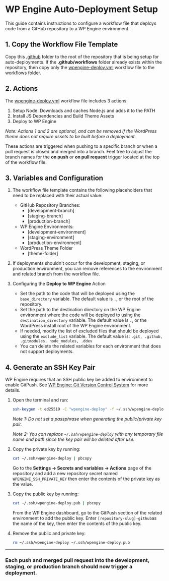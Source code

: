 # WP Engine Auto-Deployment Setup

This guide contains instructions to configure a workflow file that deploys code from a GitHub repository to a WP Engine environment.

## 1. Copy the Workflow File Template

Copy this [.github](/example/.github/) folder to the root of the repository that is being setup for auto-deployments. If the **.github/workflows** folder already exists within the repository, then copy only the [wpengine-deploy.yml](/example/.github/workflows/wpengine-deploy.yml) workflow file to the workflows folder.

## 2. Actions

 The [wpengine-deploy.yml](/example/.github/workflows/wpengine-deploy.yml) workflow file includes 3 actions:

1. Setup Node: Downloads and caches Node.js and adds it to the PATH
2. Install JS Dependencies and Build Theme Assets
3. Deploy to WP Engine

_Note: Actions 1 and 2 are optional, and can be removed if the WordPress theme does not require assets to be built before a deployment._

These actions are triggered when pushing to a specific branch or when a pull request is closed and merged into a branch. Feel free to adjust the branch names for the **on push** or **on pull request** trigger located at the top of the workflow file.

## 3. Variables and Configuration

1. The workflow file template contains the following placeholders that need to be replaced with their actual value:
    - GitHub Repository Branches:
        - [development-branch]
        - [staging-branch]
        - [production-branch]
    - WP Engine Environments:
        - [development-environment]
        - [staging-environment]
        - [production-environment]
    - WordPress Theme Folder
        - [theme-folder]

2. If deployments shouldn't occur for the development, staging, or production environment, you can remove references to the environment and related branch from the workflow file.

3. Configuring the **Deploy to WP Engine** Action
    - Set the path to the code that will be deployed using the `base_directory` variable. The default value is `.`, or the root of the repository.
    - Set the path to the destination directory on the WP Engine environment where the code will be deployed to using the `destination_directory` variable. The default value is `.`, or the WordPress install root of the WP Engine environment.
    - If needed, modify the list of excluded files that should be deployed using the `exclude_list` variable. The default value is: `.git, .github, .gitmodules, node_modules, .ddev`
    - You can delete the related variables for each environment that does not support deployments.

## 4. Generate an SSH Key Pair

WP Engine requires that an SSH public key be added to environment to enable GitPush. See [WP Engine: Git Version Control System](https://wpengine.com/support/git/) for more details.

1. Open the terminal and run:
    ```bash
    ssh-keygen -t ed25519 -C "wpengine-deploy" -f ~/.ssh/wpengine-deploy
    ```
    _Note 1: Do not set a passphrase when generating the public/private key pair._

    _Note 2: You can replace `~/.ssh/wpengine-deploy` with any temporary file name and path since the key pair will be deleted after use._

2. Copy the private key by running:
    ```bash
    cat ~/.ssh/wpengine-deploy | pbcopy
    ```

    Go to the **Settings → Secrets and variables → Actions** page of the repository and add a new repository secret named `WPENGINE_SSH_PRIVATE_KEY` then enter the contents of the private key as the value.

3. Copy the public key by running:
    ```bash
    cat ~/.ssh/wpengine-deploy.pub | pbcopy
    ```

    From the WP Engine dashboard, go to the GitPush section of the related environment to add the public key. Enter `[repository-slug]-github`as the name of the key, then enter the contents of the public key.

4. Remove the public and private key:
    ```bash
    rm ~/.ssh/wpengine-deploy ~/.ssh/wpengine-deploy.pub
    ```

---
### Each push and merged pull request into the development, staging, or production branch should now trigger a deployment.